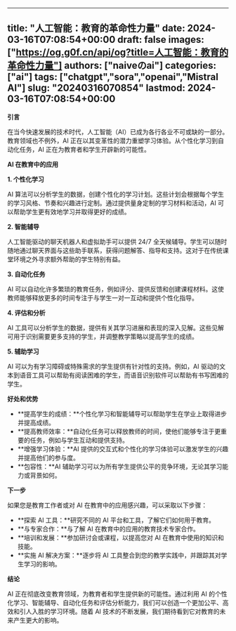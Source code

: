 
---
title: "人工智能：教育的革命性力量"
date: 2024-03-16T07:08:54+00:00
draft: false
images: ["https://og.g0f.cn/api/og?title=人工智能：教育的革命性力量"]
authors: ["naiveのai"]
categories: ["ai"]
tags: ["chatgpt","sora","openai","Mistral AI"]
slug: "20240316070854"
lastmod: 2024-03-16T07:08:54+00:00
---
**引言**

在当今快速发展的技术时代，人工智能（AI）已成为各行各业不可或缺的一部分。教育领域也不例外，AI 正在以其变革性的潜力重塑学习体验。从个性化学习到自动化任务，AI 正在为教育者和学生开辟新的可能性。

**AI 在教育中的应用**

**1. 个性化学习**

AI 算法可以分析学生的数据，创建个性化的学习计划。这些计划会根据每个学生的学习风格、节奏和兴趣进行定制。通过提供量身定制的学习材料和活动，AI 可以帮助学生更有效地学习并取得更好的成绩。

**2. 智能辅导**

人工智能驱动的聊天机器人和虚拟助手可以提供 24/7 全天候辅导。学生可以随时随地通过聊天界面与这些助手联系，获得问题解答、指导和支持。这对于在传统课堂环境之外寻求额外帮助的学生特别有益。

**3. 自动化任务**

AI 可以自动化许多繁琐的教育任务，例如评分、提供反馈和创建课程材料。这使教师能够释放更多的时间专注于与学生一对一互动和提供个性化指导。

**4. 评估和分析**

AI 工具可以分析学生的数据，提供有关其学习进展和表现的深入见解。这些见解可用于识别需要更多支持的学生，并调整教学策略以提高学生的成绩。

**5. 辅助学习**

AI 可以为有学习障碍或特殊需求的学生提供有针对性的支持。例如，AI 驱动的文本到语音工具可以帮助有阅读困难的学生，而语音识别软件可以帮助有书写困难的学生。

**好处和优势**

* **提高学生的成绩：**个性化学习和智能辅导可以帮助学生在学业上取得进步并提高成绩。
* **提高教师效率：**自动化任务可以释放教师的时间，使他们能够专注于更重要的任务，例如与学生互动和提供支持。
* **增强学习体验：**AI 提供的交互式和个性化的学习体验可以激发学生的兴趣并提高他们的参与度。
* **包容性：**AI 辅助学习可以为所有学生提供公平的竞争环境，无论其学习能力或背景如何。

**下一步**

如果您是教育工作者或对 AI 在教育中的应用感兴趣，可以采取以下步骤：

* **探索 AI 工具：**研究不同的 AI 平台和工具，了解它们如何用于教育。
* **与专家合作：**与了解 AI 在教育中的应用的教育技术专家合作。
* **培训和发展：**参加研讨会或课程，以提高您对 AI 在教育中使用的知识和技能。
* **实施 AI 解决方案：**逐步将 AI 工具整合到您的教学实践中，并跟踪其对学生学习的影响。

**结论**

AI 正在彻底改变教育领域，为教育者和学生提供新的可能性。通过利用 AI 的个性化学习、智能辅导、自动化任务和评估分析能力，我们可以创造一个更加公平、高效和引人入胜的学习环境。随着 AI 技术的不断发展，我们期待看到它对教育的未来产生更大的影响。